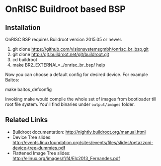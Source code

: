 OnRISC Buildroot based BSP
==========================

Installation
------------

OnRISC BSP requires Buildroot version 2015.05 or newer.

1. git clone https://github.com/visionsystemsgmbh/onrisc_br_bsp.git
2. git clone http://git.buildroot.net/git/buildroot.git
3. cd buildroot
4. make BR2_EXTERNAL=../onrisc_br_bsp/ help

Now you can choose a default config for desired device. For example Baltos:

make baltos_defconfig

Invoking make would compile the whole set of images from bootloader till root file system. You'll find binaries under `output/images` folder.

Related Links
-------------
* Buildroot documentation: http://nightly.buildroot.org/manual.html
* Device Tree slides: http://events.linuxfoundation.org/sites/events/files/slides/petazzoni-device-tree-dummies.pdf
* Flattened Image Tree slides: http://elinux.org/images/f/f4/Elc2013_Fernandes.pdf 
